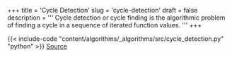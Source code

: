 +++
title = 'Cycle Detection'
slug = 'cycle-detection'
draft = false
description =  '''
Cycle detection or cycle finding is the algorithmic problem of finding a cycle
in a sequence of iterated function values.
'''
+++

{{< include-code "content/algorithms/_algorithms/src/cycle_detection.py" "python" >}}
[Source](https://github.com/grind-rip/algorithms/blob/master/src/cycle_detection.py)
